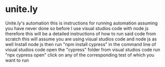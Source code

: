 # unite.ly
Unite.ly's automation
this is instructions for running automation assuming you have never done so before
I use visual studios code with node js therefore this will be a detailed instructions of how to run said code from scratch this will assume you are using visual studios code and node js as well
Install node js
then run "npm install cypress" in the command line of visual studios code
open the "cypress" folder from visual studios code
run "npx cypress open"
click on any of the corresponding test of which you want to run
